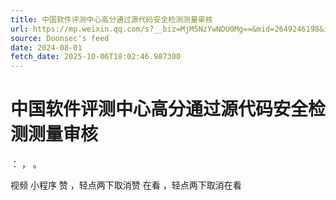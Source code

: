 ```yaml
---
title: 中国软件评测中心高分通过源代码安全检测测量审核
url: https://mp.weixin.qq.com/s?__biz=MjM5NzYwNDU0Mg==&mid=2649246198&idx=2&sn=6e8f966ccac5b45b31f4018032fcf872
source: Doonsec's feed
date: 2024-08-01
fetch_date: 2025-10-06T18:02:46.987300
---
```


# 中国软件评测中心高分通过源代码安全检测测量审核

：
，
。

视频
小程序
赞
，轻点两下取消赞
在看
，轻点两下取消在看